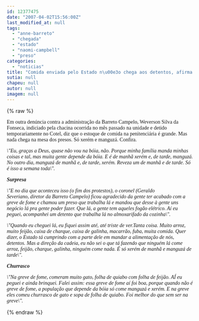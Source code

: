 ```yaml
---
id: 12377475
date: "2007-04-02T15:56:00Z"
last_modified_at: null
tags:
  - "anne-barreto"
  - "chegada"
  - "estado"
  - "naomi-campbell"
  - "preso"
categories:
  - "noticias"
title: "Comida enviada pelo Estado n\u00e3o chega aos detentos, afirma preso da Barreto Campelo"
sutia: null
chapeu: null
autor: null
imagem: null
---
```

{% raw %}
<p><P><FONT face=Verdana>Em outra denúncia contra a administração da&nbsp;</FONT><FONT face=Verdana>Barreto Campelo, Weverson Silva da </FONT><FONT face=Verdana>Fonseca, indiciado pela chacina ocorrida no </FONT><FONT face=Verdana>mês passado na unidade e detido temporariamente no Cotel, diz que o estoque de </FONT><FONT face=Verdana>comida na penitenciária é grande. Mas nada </FONT><FONT face=Verdana>chega na mesa dos presos. Só xerém e manguzá. Confira.</FONT></P></p>
<p><P><EM><FONT face=Verdana>\"Eu, graças a Deus, quase não vou na bóia, </FONT><FONT face=Verdana>não. Porque minha família manda minhas coisas </FONT><FONT face=Verdana>e tal, mas muita gente depende da bóia. E é de </FONT><FONT face=Verdana>manhã xerém e, de tarde, manguzá. No outro </FONT><FONT face=Verdana>dia, manguzá de manhã e, de tarde, xerém. </FONT><FONT face=Verdana>Reveza um de manhã e de tarde. Só é isso a </FONT><FONT face=Verdana>semana toda\". </FONT></EM></P></p>
<p><P><FONT face=Verdana><STRONG><EM>Surpresa</EM></STRONG></FONT></P></p>
<p><P><EM><FONT face=Verdana>\"E no dia que aconteceu isso (o fim&nbsp;dos protestos), o </FONT><FONT face=Verdana>coronel (Geraldo Severiano,&nbsp;diretor da Barreto Campelo)&nbsp;ficou agradecido da gente ter acabado </FONT><FONT face=Verdana>com a greve de fome e chamou um preso que </FONT><FONT face=Verdana>trabalha lá e mandou que desse à gente uns </FONT><FONT face=Verdana>negócio lá pra gente poder fazer. Que lá, a </FONT><FONT face=Verdana>gente tem aqueles fogão elétrico. Aí eu </FONT><FONT face=Verdana>peguei, acompanhei um detento que trabalha lá </FONT><FONT face=Verdana>no almoxarifado da cozinha\". </FONT></EM></P></p>
<p><P><EM><FONT face=Verdana>\"Quando eu cheguei lá, eu fiquei assim até, </FONT><FONT face=Verdana>até triste de ver.Tanta coisa. Muito arroz, </FONT><FONT face=Verdana>muito feijão, caixa de charque, caixa de </FONT><FONT face=Verdana>galinha, macarrão, fuba, muita comida. Quer </FONT><FONT face=Verdana>dizer, o Estado tá cumprindo com a parte dele </FONT><FONT face=Verdana>em mandar a alimentação de nós, detentos. Mas </FONT><FONT face=Verdana>a direção da cadeia, eu não sei o que tá </FONT><FONT face=Verdana>fazendo que ninguém lá come arroz, feijão, </FONT><FONT face=Verdana>charque, galinha, ninguém come nada. É só </FONT><FONT face=Verdana>xerém de manhã e manguzá de tarde\".</FONT></EM></P></p>
<p><P><FONT face=Verdana><STRONG><EM>Churrasco</EM></STRONG></FONT></P></p>
<p><P><EM><FONT face=Verdana>\"Na greve de fome, comeram muito gato, folha </FONT><FONT face=Verdana>de quiabo com folha de feijão. AÍ eu peguei e </FONT><FONT face=Verdana>ainda brinquei. Falei assim: essa greve de </FONT><FONT face=Verdana>fome aí foi boa, porque quando não é greve de </FONT><FONT face=Verdana>fome, a população que depende da bóia só come </FONT><FONT face=Verdana>manguzá e xerém. E na greve eles comeu </FONT><FONT face=Verdana>churrasco de gato e sopa de folha de quiabo. </FONT><FONT face=Verdana>Foi melhor do que sem ser na greve\".</FONT></EM></P> </p>
{% endraw %}